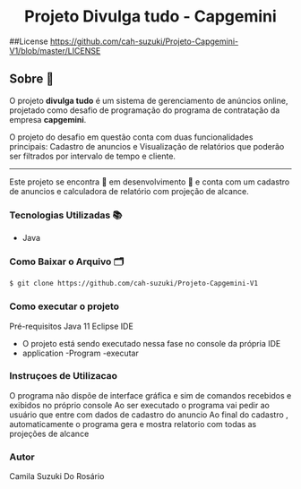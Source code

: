 

<h1 align="Center">
Projeto Divulga tudo - 
Capgemini
</h1>

##License
https://github.com/cah-suzuki/Projeto-Capgemini-V1/blob/master/LICENSE

## Sobre 📄

O projeto **divulga tudo** é um sistema de gerenciamento de anúncios online, projetado como desafio de programação do programa de contratação da empresa **capgemini**.


O projeto do desafio em questão conta com duas funcionalidades principais: Cadastro de anuncios e Visualização de relatórios que poderão ser filtrados por intervalo de tempo e cliente.

---

Este projeto se encontra 🚧 em desenvolvimento 🚧 e conta com um cadastro de anuncios e calculadora de relatório com projeção de alcance.

### Tecnologias Utilizadas 📚

- Java


### Como Baixar o Arquivo 🗂

```bash
$ git clone https://github.com/cah-suzuki/Projeto-Capgemini-V1
```

### Como executar o projeto
Pré-requisitos Java 11
Eclipse IDE

- O projeto está sendo executado nessa fase no console da própria IDE 
- application -Program -executar

### Instruçoes de Utilizacao
O programa não dispõe de interface gráfica e sim de comandos recebidos e exibidos no próprio console
Ao ser executado o programa vai pedir ao usuário que entre com dados de cadastro do anuncio
Ao final do cadastro , automaticamente o programa gera e mostra relatorio com todas as projeções de alcance

### Autor
Camila Suzuki Do Rosário


